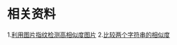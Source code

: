 # 相关资料

1.[利用图片指纹检测高相似度图片](http://python.jobbole.com/81277/)
2.[比较两个字符串的相似度](http://blog.csdn.net/gt11799/article/details/40146343)